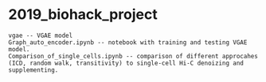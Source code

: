 # 2019_biohack_project

    vgae -- VGAE model
    Graph_auto_encoder.ipynb -- notebook with training and testing VGAE model.
    Comparison_of_single_cells.ipynb -- comparison of different approcahes (ICD, random walk, transitivity) to single-cell Hi-C denoizing and supplementing.
